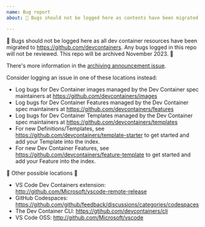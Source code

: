 ```yaml
---
name: Bug report
about: 🚨 Bugs should not be logged here as contents have been migrated to the https://github.com/devcontainers org. This repo will be archived November 2023. 🚨

--- 
```


🚨 Bugs should not be logged here as all dev container resources have been migrated to https://github.com/devcontainers. Any bugs logged in this repo will not be reviewed. This repo will be archived November 2023. 🚨

There's more information in the [archiving announcement issue](https://github.com/microsoft/vscode-dev-containers/issues/1762).

Consider logging an issue in one of these locations instead:

* Log bugs for Dev Container images managed by the Dev Container spec maintainers at https://github.com/devcontainers/images
* Log bugs for Dev Container Features managed by the Dev Container spec maintainers at https://github.com/devcontainers/features
* Log bugs for Dev Container Templates managed by the Dev Container spec maintainers at https://github.com/devcontainers/templates
* For new Definitions/Templates, see https://github.com/devcontainers/template-starter to get started and add your Template into the index.
* For new Dev Container Features, see https://github.com/devcontainers/feature-template to get started and add your Feature into the index.

🚨 Other possible locations 🚨
 - VS Code Dev Containers extension: http://github.com/Microsoft/vscode-remote-release 
 - GitHub Codespaces: https://github.com/github/feedback/discussions/categories/codespaces
 - The Dev Container CLI: https://gtihub.com/devcontainers/cli
 - VS Code OSS: http://github.com/Microsoft/vscode